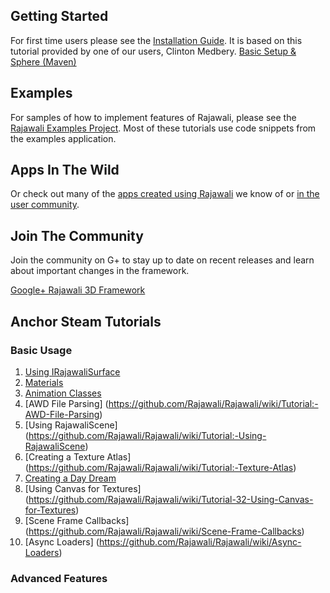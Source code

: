 ## Getting Started
For first time users please see the [Installation Guide](https://github.com/Rajawali/Rajawali/blob/master/docs/installation_guide.md). It is based on this tutorial provided by one of our users, Clinton Medbery. [Basic Setup & Sphere (Maven)](http://www.clintonmedbery.com/?p=59)

## Examples
For samples of how to implement features of Rajawali, please see the [Rajawali Examples Project](https://github.com/MasDennis/RajawaliExamples). Most of these
tutorials use code snippets from the examples application.

## Apps In The Wild
Or check out many of the [apps created using Rajawali](https://github.com/MasDennis/Rajawali/wiki/Made-With-Rajawali) we know of or
[in the user community](https://plus.google.com/communities/116529974266844528013/stream/526227da-cf2d-46f9-8ad6-beaca7b8ddd5).

## Join The Community
Join the community on G+ to stay up to date on recent releases and learn about important changes in the framework.

[Google+ Rajawali 3D Framework](https://plus.google.com/u/0/communities/116529974266844528013)

## Anchor Steam Tutorials

### Basic Usage
1. [Using IRajawaliSurface](https://github.com/Rajawali/Rajawali/wiki/Using-RajawaliSurfaceView-and-RajawaliTextureView)
2. [Materials](https://github.com/Rajawali/Rajawali/wiki/Materials)
3. [Animation Classes](https://github.com/Rajawali/Rajawali/wiki/Tutorial:-Animation-Classes)
4. [AWD File Parsing] (https://github.com/Rajawali/Rajawali/wiki/Tutorial:-AWD-File-Parsing)
5. [Using RajawaliScene] (https://github.com/Rajawali/Rajawali/wiki/Tutorial:-Using-RajawaliScene)
6. [Creating a Texture Atlas] (https://github.com/Rajawali/Rajawali/wiki/Tutorial:-Texture-Atlas)
7. [Creating a Day Dream](https://github.com/Rajawali/Rajawali/wiki/Tutorial-30-Creating-a-Day-Dream)
8. [Using Canvas for Textures] (https://github.com/Rajawali/Rajawali/wiki/Tutorial-32-Using-Canvas-for-Textures)
9. [Scene Frame Callbacks] (https://github.com/Rajawali/Rajawali/wiki/Scene-Frame-Callbacks)
10. [Async Loaders] (https://github.com/Rajawali/Rajawali/wiki/Async-Loaders)

### Advanced Features